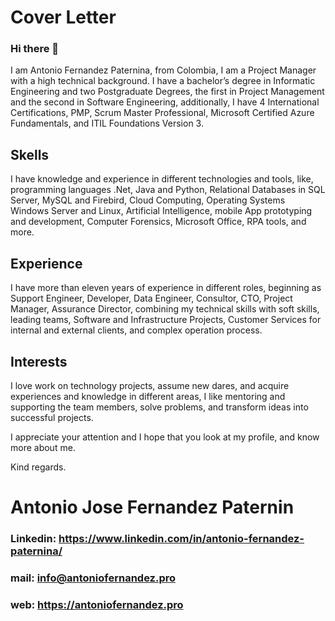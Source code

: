 # Cover Letter

### Hi there 👋


I am Antonio Fernandez Paternina, from Colombia, I am a Project Manager with a high technical background. I have a bachelor’s degree in Informatic Engineering and two Postgraduate Degrees, the first in Project Management and the second in Software Engineering, additionally, I have 4 International Certifications, PMP, Scrum Master Professional, Microsoft Certified Azure Fundamentals, and ITIL Foundations Version 3.

## Skells

I have knowledge and experience in different technologies and tools, like, programming languages .Net, Java and Python, Relational Databases in SQL Server, MySQL and Firebird, Cloud Computing, Operating Systems Windows Server and Linux, Artificial Intelligence, mobile App prototyping and development, Computer Forensics, Microsoft Office, RPA tools, and more.

## Experience

I have more than eleven years of experience in different roles, beginning as Support Engineer, Developer, Data Engineer, Consultor, CTO, Project Manager, Assurance Director, combining my technical skills with soft skills, leading teams, Software and Infrastructure Projects, Customer Services for internal and external clients, and complex operation process.

## Interests

I love work on technology projects, assume new dares, and acquire experiences and knowledge in different areas, I like mentoring and supporting the team members, solve problems, and transform ideas into successful projects.


I appreciate your attention and I hope that you look at my profile, and know more about me.



Kind regards.

# Antonio Jose Fernandez Paternin
### Linkedin: https://www.linkedin.com/in/antonio-fernandez-paternina/
### mail: info@antoniofernandez.pro
### web: https://antoniofernandez.pro
